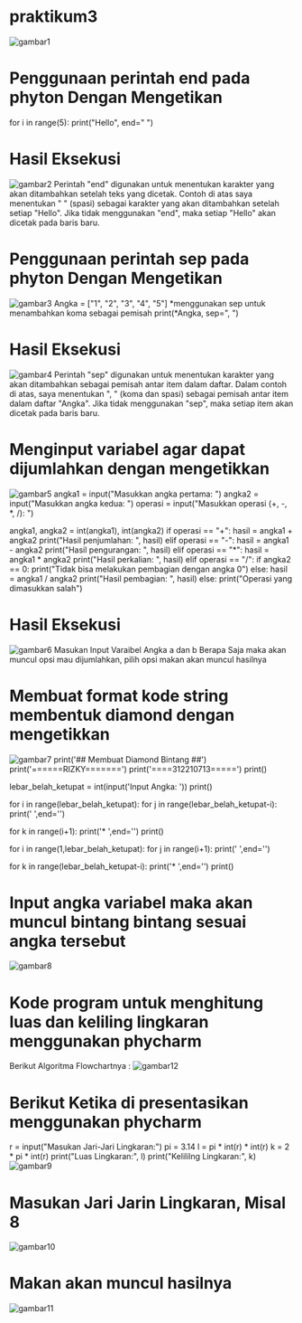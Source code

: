 # praktikum3
![gambar1](screenshoot/ss1.png)
# Penggunaan perintah end pada phyton Dengan Mengetikan
for i in range(5):
    print("Hello", end=" ")
# Hasil Eksekusi
![gambar2](screenshoot/ss2.png)
Perintah "end" digunakan untuk menentukan karakter yang akan ditambahkan setelah teks yang dicetak. Contoh di atas saya menentukan " " (spasi) sebagai karakter yang akan ditambahkan setelah setiap "Hello". Jika tidak menggunakan "end", maka setiap "Hello" akan dicetak pada baris baru.
# Penggunaan perintah sep pada phyton Dengan Mengetikan
![gambar3](screenshoot/ss3.png)
Angka = ["1", "2", "3", "4", "5"]
*menggunakan sep untuk menambahkan koma sebagai pemisah
print(*Angka, sep=", ")
# Hasil Eksekusi
![gambar4](screenshoot/ss4.png)
Perintah "sep" digunakan untuk menentukan karakter yang akan ditambahkan sebagai pemisah antar item dalam daftar. Dalam contoh di atas, saya menentukan ", " (koma dan spasi) sebagai pemisah antar item dalam daftar "Angka". Jika tidak menggunakan "sep", maka setiap item akan dicetak pada baris baru.
# Menginput variabel agar dapat dijumlahkan dengan mengetikkan
![gambar5](screenshoot/ss5.png)
angka1 = input("Masukkan angka pertama: ")
angka2 = input("Masukkan angka kedua: ")
operasi = input("Masukkan operasi (+, -, *, /): ")

angka1, angka2 = int(angka1), int(angka2)
if operasi == "+":
    hasil = angka1 + angka2
    print("Hasil penjumlahan: ", hasil)
elif operasi == "-":
    hasil = angka1 - angka2
    print("Hasil pengurangan: ", hasil)
elif operasi == "*":
    hasil = angka1 * angka2
    print("Hasil perkalian: ", hasil)
elif operasi == "/":
    if angka2 == 0:
        print("Tidak bisa melakukan pembagian dengan angka 0")
    else:
        hasil = angka1 / angka2
        print("Hasil pembagian: ", hasil)
else:
    print("Operasi yang dimasukkan salah")
# Hasil Eksekusi
![gambar6](screenshoot/ss6.png)
Masukan Input Varaibel Angka a dan b Berapa Saja maka akan muncul opsi mau dijumlahkan, pilih opsi makan akan muncul hasilnya

# Membuat format kode string membentuk diamond dengan mengetikkan
![gambar7](screenshoot/ss7.png)
print('##  Membuat Diamond Bintang  ##')
print('======RIZKY=======')
print('====312210713=====')
print()
 
lebar_belah_ketupat = int(input('Input Angka: '))
print()
 
for i in range(lebar_belah_ketupat):
  for j in range(lebar_belah_ketupat-i):
    print(' ',end='')
     
  for k in range(i+1):
    print('* ',end='')
  print()

for i in range(1,lebar_belah_ketupat):
  for j in range(i+1):
    print(' ',end='')
     
  for k in range(lebar_belah_ketupat-i):
    print('* ',end='')
  print()
  # Input angka variabel maka akan muncul bintang bintang sesuai angka tersebut
  ![gambar8](screenshoot/ss8.png)

# Kode  program untuk menghitung luas dan keliling lingkaran menggunakan phycharm 

Berikut Algoritma Flowchartnya :
![gambar12](screenshoot/ss12.png)
# Berikut Ketika di presentasikan menggunakan phycharm
r = input("Masukan Jari-Jari Lingkaran:")
pi = 3.14
l = pi * int(r) * int(r)
k = 2 * pi * int(r)
print("Luas Lingkaran:", l)
print("Kelililng Lingkaran:", k)
![gambar9](screenshoot/ss9.png)
# Masukan Jari Jarin Lingkaran, Misal 8
![gambar10](screenshoot/ss10.png)
# Makan akan muncul hasilnya
![gambar11](screenshoot/ss11.png)


